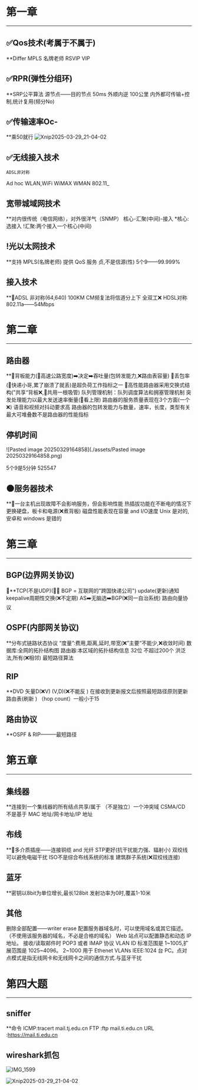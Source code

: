 
# 第一章
---
## ✅Qos技术(考属于不属于)
**Differ
MPLS  名牌老师
RSVIP  VIP

## ✅RPR(弹性分组环)
**SRP公平算法
源节点——目的节点
50ms
外顺内逆
100公里
内外都可传输+控制,统计复用(频分No)

## ✅传输速率Oc-
**乘50就行
![Xnip2025-03-29_21-04-02](./assets/Xnip2025-03-29_21-04-02.jpg)

## ✅无线接入技术
	ADSL非对称
Ad hoc
WLAN,WiFi
WiMAX
WMAN
802.11_


## 宽带城域网技术
**对内很传统（电信网络），对外很洋气（SNMP）
核心-汇聚(中间)-接入
	*核心: 选接入
	!汇聚:两个接入一个核心(中间)

## !光以太网技术
**支持 MPLS(名牌老师)
提供 QoS 服务
贞,不是信源(性)
5个9——99.999% 

## 接入技术
**🌟ADSL 非对称(64,640)
100KM
CM频复法将信道分上下
全双工❌
HDSL对称
802.11a——54Mbps

# 第二章
---
## 路由器
**🌟背板能力(🌰高速公路宽度)➡️决定➡️吞吐量(包转发能力,❌路由表容量)
🌟丢包率(🌰快递小哥,累了崩溃了就丢)是超负荷工作指标之一
🌟高性能路由器采用交换式结构(”共享“背板❌,🌰共用一根吸管) 
	队列管理机制：队列调度算法和拥塞管理机制
	突发处理能力以最大发送速率衡量(🌰看上限)
	路由器的服务质量表现在3个方面(一个❌)
	语音和视频对抖动要求高
	路由器的包转发能力与数量，速率，长度，类型有关
	最大可堆叠数不是路由器的性能指标

## 停机时间  
![Pasted image 20250329164858](./assets/Pasted image 20250329164858.png)



5个9是5分钟
525547

## 🌑服务器技术
**🌟一台主机出现故障不会影响服务，但会影响性能
热插拔功能在不断电的情况下更换硬盘，板卡和电源(❌煮背板)
磁盘性能表现在容量 and I/O速度
Unix 是对的,安卓和 windows 是错的

# 第三章
---
## BGP(边界网关协议)
🌟**TCP(不是UDP)(🌰🌐 BGP = 互联网的"跨国快递公司")
update(更新)通知
keepalive周期性交换(❌不定期)
AS➡️无脑选➡️BGP(❌同一自治系统)
路由向量协议

## OSPF(内部网关协议)
**分布式链路状态协议
“度量”:费用,距离,延时,带宽(❌”主要“不能少,❌收敛时间)
数据库:全网的拓扑结构图
路由器:本区域的拓扑结构信息
32位
不超过200个 
洪泛法,所有(❌相邻)
最短路径算法

## RIP
**DVD
	矢量D(❌V)
	(V,D)(❌不能反 )
在接收到更新报文后按照最短路径原则更新路由表(刷新 )
（hop count）一般小于15
## 路由协议
**OSPF & RIP———最短路径

# 第五章
---
## 集线器
**连接到一个集线器的所有结点共享/属于 （不是独立）一个冲突域
CSMA/CD
不是基于 MAC 地址/网卡地址/IP 地址
## 布线
**🌟多介质插座——连接铜缆 and 光纤
STP更好(抗干扰能力强、辐射小)
双绞线可以避免电磁干扰
ISO不是综合布线系统的标准
建筑群子系统(❌双绞线连接)


## 蓝牙
**密钥以8bit为单位增长,最长128bit
发射功率为0时,覆盖1-10米
## 其他
删除全部配置——writer erase
配置服务器域名时，可以使用域名或其它描述。（不使用该服务器的域名，不必是合格的域名）
Web 站点可以配置静态和动态 IP 地址。
接收/读取邮件时 POP3 或者 IMAP 协议
VLAN ID 标准范围是 1~1005,扩展范围是 1025~4096。
2~1000 用于 Ethenet VLANs
IEEE:1024 台 PC。点对点模式是指无线网卡和无线网卡之间的通信方式.与蓝牙干扰

# 第四大题
---
## sniffer
**命令
	ICMP:tracert mail.tj.edu.cn 
	FTP :ftp mail.ti.edu.cn 
	URL :https://mail.ti.edu.cn
## wireshark抓包
![IMG_1599](./assets/IMG_1599.jpeg)





![Xnip2025-03-29_21-04-02](./assets/Xnip2025-03-29_21-04-02-8280692.jpg)